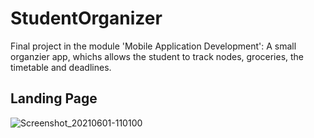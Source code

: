 # StudentOrganizer
Final project in the module 'Mobile Application Development': A small organzier app, whichs allows the student to track nodes, groceries, the timetable and deadlines.

## Landing Page
![Screenshot_20210601-110100](https://user-images.githubusercontent.com/56250123/120298472-65adbf80-c2ca-11eb-870d-3faf94df1ff8.jpg)
